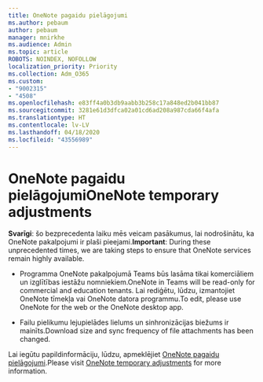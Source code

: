 ```yaml
---
title: OneNote pagaidu pielāgojumi
ms.author: pebaum
author: pebaum
manager: mnirkhe
ms.audience: Admin
ms.topic: article
ROBOTS: NOINDEX, NOFOLLOW
localization_priority: Priority
ms.collection: Adm_O365
ms.custom:
- "9002315"
- "4508"
ms.openlocfilehash: e83ff4a0b3db9aabb3b258c17a848ed2b041bb87
ms.sourcegitcommit: 3281e61d3dfca02a01cd6ad208a987cda66f4afa
ms.translationtype: HT
ms.contentlocale: lv-LV
ms.lasthandoff: 04/18/2020
ms.locfileid: "43556989"
---
```

# <a name="onenote-temporary-adjustments"></a><span data-ttu-id="9ffb1-102">OneNote pagaidu pielāgojumi</span><span class="sxs-lookup"><span data-stu-id="9ffb1-102">OneNote temporary adjustments</span></span>

<span data-ttu-id="9ffb1-103">**Svarīgi**: šo bezprecedenta laiku mēs veicam pasākumus, lai nodrošinātu, ka OneNote pakalpojumi ir plaši pieejami.</span><span class="sxs-lookup"><span data-stu-id="9ffb1-103">**Important**: During these unprecedented times, we are taking steps to ensure that OneNote services remain highly available.</span></span>

- <span data-ttu-id="9ffb1-104">Programma OneNote pakalpojumā Teams būs lasāma tikai komerciāliem un izglītības iestāžu nomniekiem.</span><span class="sxs-lookup"><span data-stu-id="9ffb1-104">OneNote in Teams will be read-only for commercial and education tenants.</span></span> <span data-ttu-id="9ffb1-105">Lai rediģētu, lūdzu, izmantojiet OneNote tīmekļa vai OneNote datora programmu.</span><span class="sxs-lookup"><span data-stu-id="9ffb1-105">To edit, please use OneNote for the web or the OneNote desktop app.</span></span>

- <span data-ttu-id="9ffb1-106">Failu pielikumu lejupielādes lielums un sinhronizācijas biežums ir mainīts.</span><span class="sxs-lookup"><span data-stu-id="9ffb1-106">Download size and sync frequency of file attachments has been changed.</span></span>

<span data-ttu-id="9ffb1-107">Lai iegūtu papildinformāciju, lūdzu, apmeklējiet [OneNote pagaidu pielāgojumi](https://techcommunity.microsoft.com/t5/onenote-service-updates/awareness-of-temporary-adjustments-in-microsoft-onenote/m-p/1248100).</span><span class="sxs-lookup"><span data-stu-id="9ffb1-107">Please visit [OneNote temporary adjustments](https://techcommunity.microsoft.com/t5/onenote-service-updates/awareness-of-temporary-adjustments-in-microsoft-onenote/m-p/1248100) for more information.</span></span>
